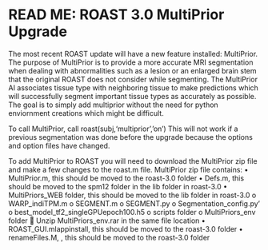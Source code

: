 # READ ME: ROAST 3.0 MultiPrior Upgrade

The most recent ROAST update will have a new feature installed: MultiPrior. 
The purpose of MultiPrior is to provide a more accurate MRI segmentation when dealing with abnormalities such as a lesion or an enlarged brain stem that the original ROAST does not consider while segmenting.
The MultiPrior AI associates tissue type with neighboring tissue to make predictions which will successfully segment important tissue types as accurately as possible. 
The goal is to simply add multiprior without the need for python enviornment creations which might be difficult. 

To call MultiPrior, call roast(subj,‘multiprior’,’on’)
This will not work if a previous segmentation was done before the upgrade because the options and option files have changed.

To add MultiPrior to ROAST you will need to download the MultiPrior zip file and make a few changes to the roast.m file.
MultiPrior zip file contains:
•	MultiPrior.m, this should be moved to the roast-3.0 folder
•	Defs.m, this should be moved to the spm12 folder in the lib folder in roast-3.0
•	MultiPriors_WEB folder, this should be moved to the lib folder in roast-3.0
  o	WARP_indiTPM.m
  o	SEGMENT.m
  o	SEGMENT.py
  o	Segmentation_config.py’
  o	best_model_tf2_singleGPUepoch100.h5
  o	scripts folder
  o	MultiPriors_env folder
  	Unzip MultiPriors_env.rar in the same file location 
•	ROAST_GUI.mlappinstall, this should be moved to the roast-3.0 folder
•	renameFiles.M, , this should be moved to the roast-3.0 folder
